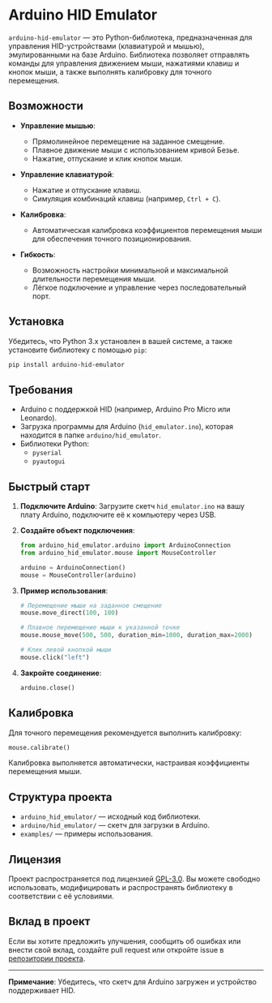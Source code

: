 # Arduino HID Emulator

`arduino-hid-emulator` — это Python-библиотека, предназначенная для управления HID-устройствами (клавиатурой и мышью), эмулированными на базе Arduino. Библиотека позволяет отправлять команды для управления движением мыши, нажатиями клавиш и кнопок мыши, а также выполнять калибровку для точного перемещения.

## Возможности

- **Управление мышью**:
  - Прямолинейное перемещение на заданное смещение.
  - Плавное движение мыши с использованием кривой Безье.
  - Нажатие, отпускание и клик кнопок мыши.

- **Управление клавиатурой**:
  - Нажатие и отпускание клавиш.
  - Симуляция комбинаций клавиш (например, `Ctrl + C`).

- **Калибровка**:
  - Автоматическая калибровка коэффициентов перемещения мыши для обеспечения точного позиционирования.

- **Гибкость**:
  - Возможность настройки минимальной и максимальной длительности перемещения мыши.
  - Лёгкое подключение и управление через последовательный порт.

## Установка

Убедитесь, что Python 3.x установлен в вашей системе, а также установите библиотеку с помощью `pip`:

```bash
pip install arduino-hid-emulator
```

## Требования

- Arduino с поддержкой HID (например, Arduino Pro Micro или Leonardo).
- Загрузка программы для Arduino (`hid_emulator.ino`), которая находится в папке `arduino/hid_emulator`.
- Библиотеки Python:
  - `pyserial`
  - `pyautogui`

## Быстрый старт

1. **Подключите Arduino**:
   Загрузите скетч `hid_emulator.ino` на вашу плату Arduino, подключите её к компьютеру через USB.

2. **Создайте объект подключения**:
   ```python
   from arduino_hid_emulator.arduino import ArduinoConnection
   from arduino_hid_emulator.mouse import MouseController

   arduino = ArduinoConnection()
   mouse = MouseController(arduino)
   ```

3. **Пример использования**:
   ```python
   # Перемещение мыши на заданное смещение
   mouse.move_direct(100, 100)

   # Плавное перемещение мыши к указанной точке
   mouse.mouse_move(500, 500, duration_min=1000, duration_max=2000)

   # Клик левой кнопкой мыши
   mouse.click("left")
   ```

4. **Закройте соединение**:
   ```python
   arduino.close()
   ```

## Калибровка

Для точного перемещения рекомендуется выполнить калибровку:
```python
mouse.calibrate()
```
Калибровка выполняется автоматически, настраивая коэффициенты перемещения мыши.

## Структура проекта

- `arduino_hid_emulator/` — исходный код библиотеки.
- `arduino/hid_emulator/` — скетч для загрузки в Arduino.
- `examples/` — примеры использования.

## Лицензия

Проект распространяется под лицензией [GPL-3.0](https://www.gnu.org/licenses/gpl-3.0.html). Вы можете свободно использовать, модифицировать и распространять библиотеку в соответствии с её условиями.

## Вклад в проект

Если вы хотите предложить улучшения, сообщить об ошибках или внести свой вклад, создайте pull request или откройте issue в [репозитории проекта](https://github.com/mvandrew/arduino-hid-emulator).

---
**Примечание**: Убедитесь, что скетч для Arduino загружен и устройство поддерживает HID.

